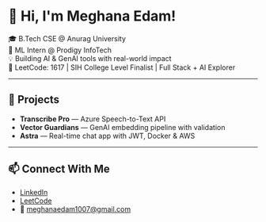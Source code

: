  # 👋 Hi, I'm Meghana Edam!  
    
🎓 B.Tech CSE @ Anurag University      
🧠 ML Intern @ Prodigy InfoTech    
💡 Building AI & GenAI tools with real-world impact    
🎯 LeetCode: 1617 | SIH College Level Finalist | Full Stack + AI Explorer  
   
---

## 🚀 Projects
- **Transcribe Pro** — Azure Speech-to-Text API  
- **Vector Guardians** — GenAI embedding pipeline with validation  
- **Astra** — Real-time chat app with JWT, Docker & AWS

---

## 📫 Connect With Me
- [LinkedIn](https://linkedin.com/in/meghana-edam-849b11300)  
- [LeetCode](https://leetcode.com/Meghsedam/)  
- 📧 meghanaedam1007@gmail.com

